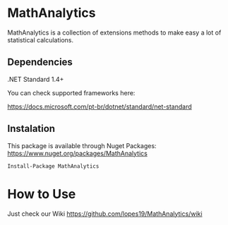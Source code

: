 # MathAnalytics
MathAnalytics is a collection of extensions methods to make easy a lot of statistical calculations.

## Dependencies
.NET Standard 1.4+

You can check supported frameworks here:

https://docs.microsoft.com/pt-br/dotnet/standard/net-standard

## Instalation
This package is available through Nuget Packages: https://www.nuget.org/packages/MathAnalytics
```
Install-Package MathAnalytics
```

# How to Use
Just check our Wiki
https://github.com/lopes19/MathAnalytics/wiki
